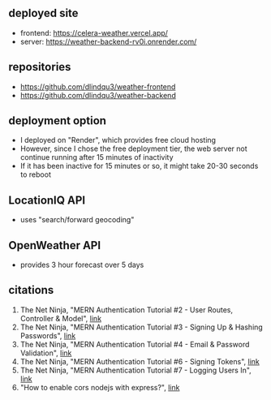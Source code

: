 ## deployed site
- frontend: https://celera-weather.vercel.app/
- server: https://weather-backend-rv0i.onrender.com/

## repositories 
- https://github.com/dlindqu3/weather-frontend
- https://github.com/dlindqu3/weather-backend

## deployment option 
- I deployed on "Render", which provides free cloud hosting 
- However, since I chose the free deployment tier, the web server not continue running after 15 minutes of inactivity 
- If it has been inactive for 15 minutes or so, it might take 20-30 seconds to reboot

## LocationIQ API
- uses "search/forward geocoding" 

## OpenWeather API 
- provides 3 hour forecast over 5 days 

## citations 
1. The Net Ninja, "MERN Authentication Tutorial #2 - User Routes, Controller & Model", [link](https://www.youtube.com/watch?v=b5LDOW8WJ9A&list=PL4cUxeGkcC9g8OhpOZxNdhXggFz2lOuCT&index=2)
2. The Net Ninja, "MERN Authentication Tutorial #3 - Signing Up & Hashing Passwords", [link](https://www.youtube.com/watch?v=mjZIv4ey0ps&list=PL4cUxeGkcC9g8OhpOZxNdhXggFz2lOuCT&index=3)
3. The Net Ninja, "MERN Authentication Tutorial #4 - Email & Password Validation", [link](https://www.youtube.com/watch?v=sRFI6L0a38E&list=PL4cUxeGkcC9g8OhpOZxNdhXggFz2lOuCT&index=4)
4. The Net Ninja, "MERN Authentication Tutorial #6 - Signing Tokens", [link](https://www.youtube.com/watch?v=MsudBMepwO8&list=PL4cUxeGkcC9g8OhpOZxNdhXggFz2lOuCT&index=6)
5. The Net Ninja, "MERN Authentication Tutorial #7 - Logging Users In", [link](https://www.youtube.com/watch?v=Jdt0mygy-74&list=PL4cUxeGkcC9g8OhpOZxNdhXggFz2lOuCT&index=7)
6. "How to enable cors nodejs with express?", [link](https://stackoverflow.com/questions/43150051/how-to-enable-cors-nodejs-with-express)
